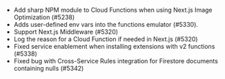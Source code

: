 - Add sharp NPM module to Cloud Functions when using Next.js Image Optimization (#5238)
- Adds user-defined env vars into the functions emulator (#5330).
- Support Next.js Middleware (#5320)
- Log the reason for a Cloud Function if needed in Next.js (#5320)
- Fixed service enablement when installing extensions with v2 functions (#5338)
- Fixed bug with Cross-Service Rules integration for Firestore documents containing nulls (#5342)
